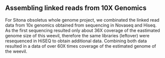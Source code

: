 ## Assembling linked reads from 10X Genomics

For Sitona obsoletus whole genome project, we combinated the linked read data from 10x genomics obtained from sequencing in Novaseq and Hiseq.
As the first sequencing resulted only about 36X coverage of the eastimated genome size of this weevil, therefore the same libraries (leftover) were resequenced in HiSEQ to obtain additional data.
Combining both data resulted in a data of over 60X times coverage of the estimated genome of the weevil.   
